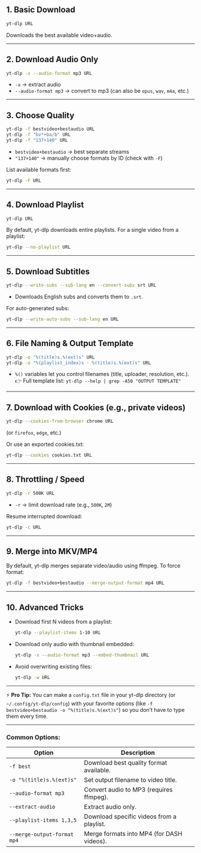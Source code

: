 ## 1. **Basic Download**

```bash
yt-dlp URL
```

Downloads the best available video+audio.

---

## 2. **Download Audio Only**

```bash
yt-dlp -x --audio-format mp3 URL
```

* `-x` → extract audio
* `--audio-format mp3` → convert to mp3 (can also be `opus`, `wav`, `m4a`, etc.)

---

## 3. **Choose Quality**

```bash
yt-dlp -f bestvideo+bestaudio URL
yt-dlp -f "bv*+ba/b" URL
yt-dlp -f "137+140" URL
```

* `bestvideo+bestaudio` → best separate streams
* `"137+140"` → manually choose formats by ID (check with `-F`)

List available formats first:

```bash
yt-dlp -F URL
```

---

## 4. **Download Playlist**

```bash
yt-dlp URL
```

By default, yt-dlp downloads entire playlists.
For a single video from a playlist:

```bash
yt-dlp --no-playlist URL
```

---

## 5. **Download Subtitles**

```bash
yt-dlp --write-subs --sub-lang en --convert-subs srt URL
```

* Downloads English subs and converts them to `.srt`.

For auto-generated subs:

```bash
yt-dlp --write-auto-subs --sub-lang en URL
```

---

## 6. **File Naming & Output Template**

```bash
yt-dlp -o "%(title)s.%(ext)s" URL
yt-dlp -o "%(playlist_index)s - %(title)s.%(ext)s" URL
```

* `%()` variables let you control filenames (title, uploader, resolution, etc.).
  👉 Full template list: `yt-dlp --help | grep -A50 "OUTPUT TEMPLATE"`

---

## 7. **Download with Cookies (e.g., private videos)**

```bash
yt-dlp --cookies-from-browser chrome URL
```

(or `firefox`, `edge`, etc.)

Or use an exported cookies.txt:

```bash
yt-dlp --cookies cookies.txt URL
```

---

## 8. **Throttling / Speed**

```bash
yt-dlp -r 500K URL
```

* `-r` → limit download rate (e.g., `500K`, `2M`)

Resume interrupted download:

```bash
yt-dlp -c URL
```

---

## 9. **Merge into MKV/MP4**

By default, yt-dlp merges separate video/audio using ffmpeg.
To force format:

```bash
yt-dlp -f bestvideo+bestaudio --merge-output-format mp4 URL
```

---

## 10. **Advanced Tricks**

* Download first N videos from a playlist:

  ```bash
  yt-dlp --playlist-items 1-10 URL
  ```
* Download only audio with thumbnail embedded:

  ```bash
  yt-dlp -x --audio-format mp3 --embed-thumbnail URL
  ```
* Avoid overwriting existing files:

  ```bash
  yt-dlp -w URL
  ```

---

⚡ **Pro Tip:** You can make a `config.txt` file in your yt-dlp directory (or `~/.config/yt-dlp/config`) with your favorite options (like `-f bestvideo+bestaudio -o "%(title)s.%(ext)s"`) so you don’t have to type them every time.

---

### Common Options:

| Option                      | Description                               |
| --------------------------- | ----------------------------------------- |
| `-f best`                   | Download best quality format available.   |
| `-o "%(title)s.%(ext)s"`    | Set output filename to video title.       |
| `--audio-format mp3`        | Convert audio to MP3 (requires ffmpeg).   |
| `--extract-audio`           | Extract audio only.                       |
| `--playlist-items 1,3,5`    | Download specific videos from a playlist. |
| `--merge-output-format mp4` | Merge formats into MP4 (for DASH videos). |